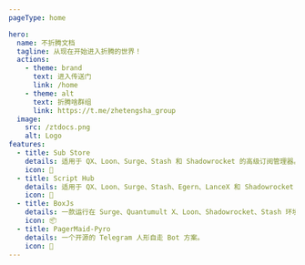 ```yaml
---
pageType: home

hero:
  name: 不折腾文档
  tagline: 从现在开始进入折腾的世界！
  actions:
    - theme: brand
      text: 进入传送门
      link: /home
    - theme: alt
      text: 折腾啥群组
      link: https://t.me/zhetengsha_group
  image:
    src: /ztdocs.png
    alt: Logo
features:
  - title: Sub Store
    details: 适用于 QX、Loon、Surge、Stash 和 Shadowrocket 的高级订阅管理器。
    icon: 🔗
  - title: Script Hub  
    details: 适用于 QX、Loon、Surge、Stash、Egern、LanceX 和 Shadowrocket 的高级脚本转换器。
    icon: 🔀
  - title: BoxJs
    details: 一款运行在 Surge、Quantumult X、Loon、Shadowrocket、Stash 环境下的脚本。
    icon: 📦
  - title: PagerMaid-Pyro
    details: 一个开源的 Telegram 人形自走 Bot 方案。
    icon: 🤖
---
```

